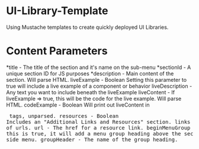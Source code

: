 UI-Library-Template
===================

Using Mustache templates to create quickly deployed UI Libraries.

Content Parameters
==================

*title - The title of the section and it's name on the sub-menu
*sectionId - A unique section ID for JS purposes
*description - Main content of the section. Will parse HTML.
liveExample - Boolean Setting this parameter to true will include a live example of a component or behavior
liveDescription - Any text you want to include beneath the liveExample
liveContent - If liveExample => true, this will be the code for the live example. Will parse HTML.
codeExample - Boolean Will print out liveContent in <pre> tags, unparsed.
resources - Boolean Includes an "Additional Links and Resources" section.
links - An array of urls.
url - The href for a resource link.
beginMenuGroup - Boolean If this is true, it will add a menu group heading above the section in the side menu.
groupHeader - The name of the group heading.
